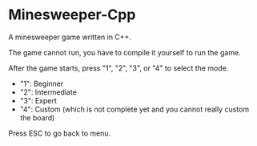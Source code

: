 # Minesweeper-Cpp
A minesweeper game written in C++.

The game cannot run, you have to compile it yourself to run the game.

After the game starts, press "1", "2", "3", or "4" to select the mode.

- "1": Beginner
- "2": Intermediate
- "3": Expert
- "4": Custom (which is not complete yet and you cannot really custom the board)

Press ESC to go back to menu.

